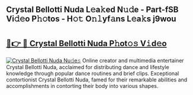 ## Crystal Bellotti Nuda L𝚎a𝚔ed N𝚞𝚍e - Part-fSB Vi𝚍𝚎o P𝚑𝚘tos - H𝚘𝚝 O𝚗𝚕yf𝚊ns L𝚎a𝚔s j9wou

# <h2><a href="http://kf8on1l.oniu.top/?m=Crystal+Bellotti+Nuda">🔗👉 🔴 Crystal Bellotti Nuda P𝚑ot𝚘𝚜 V𝚒d𝚎o</a></h2>

[![Crystal Bellotti Nuda Nu𝚍e𝚜](https://i.imgur.com/0qMVB7G.gif)](http://kf8on1l.oniu.top/?m=Crystal+Bellotti+Nuda)
Online creator and multimedia entertainer Crystal Bellotti Nuda, acclaimed for distributing dance and lifestyle knowledge through popular dance routines and brief clips. Exceptional contortionist Crystal Bellotti Nuda, famed for their remarkable abilities and accomplishments in contorting their body into various shapes.  
